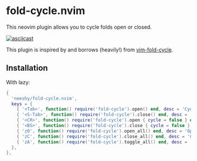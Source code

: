 # fold-cycle.nvim

This neovim plugin allows you to cycle folds open or closed.

[![asciicast](https://asciinema.org/a/476184.svg)](https://asciinema.org/a/476184)

This plugin is inspired by and borrows (heavily!) from [vim-fold-cycle](https://github.com/arecarn/vim-fold-cycle).

## Installation

With lazy:

```lua
{
  'neeshy/fold-cycle.nvim',
  keys = {
    { '<Tab>', function() require('fold-cycle').open() end, desc = 'Cycle folds forward' },
    { '<S-Tab>', function() require('fold-cycle').close() end, desc = 'Cycle folds backward' },
    { '<CR>', function() require('fold-cycle').open { cycle = false } end, desc = 'Open folds recursively' },
    { '<BS>', function() require('fold-cycle').close { cycle = false } end, desc = 'Close folds recursively' },
    { 'zO', function() require('fold-cycle').open_all() end, desc = 'Open all folds under cursor recursively' },
    { 'zC', function() require('fold-cycle').close_all() end, desc = 'Close all folds under cursor recursively' },
    { 'zA', function() require('fold-cycle').toggle_all() end, desc = 'Toggle all folds under cursor recursively' },
  },
},
```
